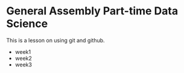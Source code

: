 # General Assembly Part-time Data Science

This is a lesson on using git and github.

* week1
* week2
* week3
